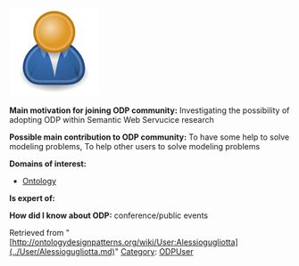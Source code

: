 [![Image:ODPUser.png](../images/a/a6/ODPUser.png)](../Image/ODPUser.png.md "Image:ODPUser.png")




  





__Main motivation for joining ODP community:__ Investigating the possibility of adopting ODP within Semantic Web Servucice research


__Possible main contribution to ODP community:__ To have some help to solve modeling problems, To help other users to solve modeling problems


__Domains of interest:__



* [Ontology](../Community/Ontology-based_models.md "Community:Ontology")


__Is expert of:__


  

__How did I know about ODP:__ conference/public events






Retrieved from "[http://ontologydesignpatterns.org/wiki/User:Alessiogugliotta](../User/Alessiogugliotta.md)"
 [Category](http://ontologydesignpatterns.org/wiki/Special:Categories "Special:Categories"): [ODPUser](../Category/ODPUser.md "Category:ODPUser")